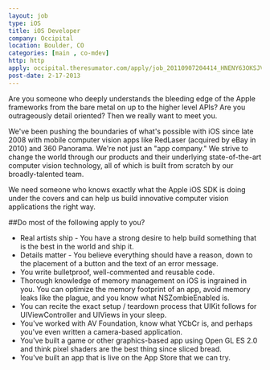 ```yaml
---
layout: job
type: iOS
title: iOS Developer
company: Occipital
location: Boulder, CO
categories: [main , co-mdev]
http: http
apply: occipital.theresumator.com/apply/job_20110907204414_HNENY63OKSJVBCGA/IOS-Developer.html?source=WorkCreative.net
post-date: 2-17-2013
---
```


Are you someone who deeply understands the bleeding edge of the Apple frameworks from the bare metal on up to the higher level APIs? Are you outrageously detail oriented? Then we really want to meet you.

We've been pushing the boundaries of what's possible with iOS since late 2008 with mobile computer vision apps like RedLaser (acquired by eBay in 2010) and 360 Panorama. We're not just an "app company." We strive to change the world through our products and their underlying state-of-the-art computer vision technology, all of which is built from scratch by our broadly-talented team.

We need someone who knows exactly what the Apple iOS SDK is doing under the covers and can help us build innovative computer vision applications the right way.

##Do most of the following apply to you?

* Real artists ship - You have a strong desire to help build something that is the best in the world and ship it.
* Details matter - You believe everything should have a reason, down to the placement of a button and the text of an error message.
* You write bulletproof, well-commented and reusable code.
* Thorough knowledge of memory management on iOS is ingrained in you. You can optimize the memory footprint of an app, avoid memory leaks like the plague, and you know what NSZombieEnabled is.
* You can recite the exact setup / teardown process that UIKit follows for UIViewController and UIViews in your sleep.
* You've worked with AV Foundation, know what YCbCr is, and perhaps you've even written a camera-based application.
* You've built a game or other graphics-based app using Open GL ES 2.0 and think pixel shaders are the best thing since sliced bread.
* You've built an app that is live on the App Store that we can try.

